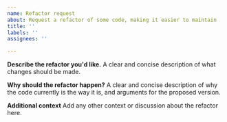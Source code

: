 ```yaml
---
name: Refactor request
about: Request a refactor of some code, making it easier to maintain
title: ''
labels: ''
assignees: ''

---
```


**Describe the refactor you'd like.**
A clear and concise description of what changes should be made.

**Why should the refactor happen?**
A clear and concise description of why the code currently is the way it is, and arguments for the proposed version.

**Additional context**
Add any other context or discussion about the refactor here.
